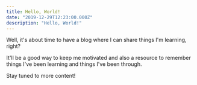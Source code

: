 ```yaml
---
title: Hello, World!
date: "2019-12-29T12:23:00.000Z"
description: "Hello, World!"
---
```


Well, it's about time to have a blog where I can share things I'm learning, right?

It'll be a good way to keep me motivated and also a resource to remember things I've been learning and things I've been through.

Stay tuned to more content!
